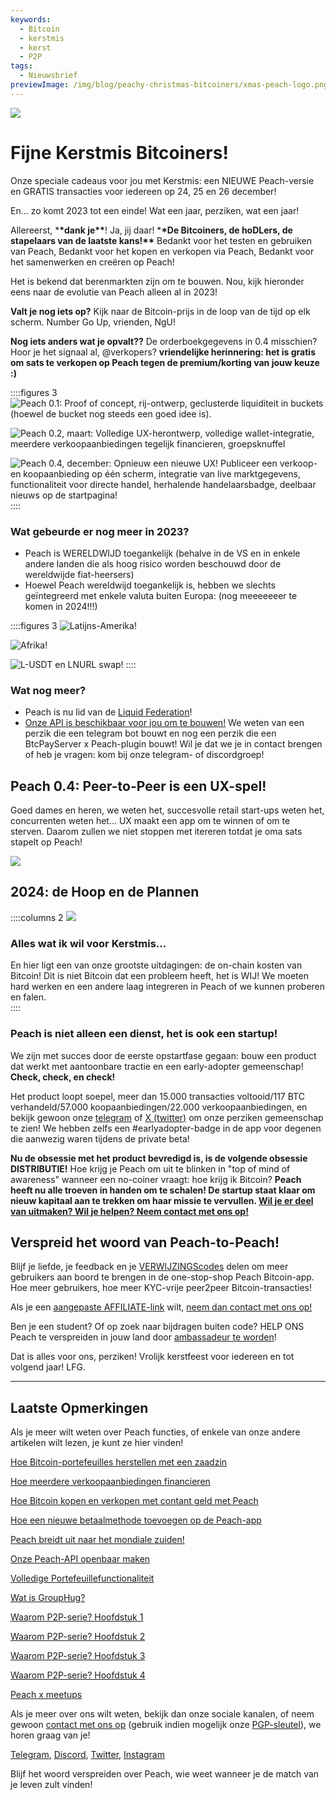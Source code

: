 ```yaml
---
keywords:
  - Bitcoin
  - kerstmis
  - kerst
  - P2P
tags:
  - Nieuwsbrief
previewImage: /img/blog/peachy-christmas-bitcoiners/xmas-peach-logo.png
---
```


![](/img/blog/peachy-christmas-bitcoiners/xmas-peach-logo.png)

# Fijne Kerstmis Bitcoiners!

Onze speciale cadeaus voor jou met Kerstmis: een NIEUWE Peach-versie en GRATIS transacties voor iedereen op 24, 25 en 26 december!

En... zo komt 2023 tot een einde! Wat een jaar, perziken, wat een jaar!

Allereerst, \***\*dank je\*\***! Ja, jij daar! \***\*De Bitcoiners, de hoDLers, de stapelaars van de laatste kans!\*\*** Bedankt voor het testen en gebruiken van Peach, Bedankt voor het kopen en verkopen via Peach, Bedankt voor het samenwerken en creëren op Peach!

Het is bekend dat berenmarkten zijn om te bouwen. Nou, kijk hieronder eens naar de evolutie van Peach alleen al in 2023!

**Valt je nog iets op?** Kijk naar de Bitcoin-prijs in de loop van de tijd op elk scherm. Number Go Up, vrienden, NgU!

**Nog iets anders wat je opvalt??** De orderboekgegevens in 0.4 misschien? Hoor je het signaal al, @verkopers? **vriendelijke herinnering: het is gratis om sats te verkopen op Peach tegen de premium/korting van jouw keuze :)**

::::figures 3
![Peach 0.1: Proof of concept, rij-ontwerp, geclusterde liquiditeit in buckets (hoewel de bucket nog steeds een goed idee is).](/img/blog/peachy-christmas-bitcoiners/peach-0-1.png)

![Peach 0.2, maart: Volledige UX-herontwerp, volledige wallet-integratie, meerdere verkoopaanbiedingen tegelijk financieren, groepsknuffel](/img/blog/peachy-christmas-bitcoiners/peach-0-2.jpeg)

![Peach 0.4, december: Opnieuw een nieuwe UX! Publiceer een verkoop- en koopaanbieding op één scherm, integratie van live marktgegevens, functionaliteit voor directe handel, herhalende handelaarsbadge, deelbaar nieuws op de startpagina!](/img/blog/peachy-christmas-bitcoiners/peach-0-4.jpeg)
::::

### Wat gebeurde er nog meer in 2023?

- Peach is WERELDWIJD toegankelijk (behalve in de VS en in enkele andere landen die als hoog risico worden beschouwd door de wereldwijde fiat-heersers)
- Hoewel Peach wereldwijd toegankelijk is, hebben we slechts geïntegreerd met enkele valuta buiten Europa: (nog meeeeeeer te komen in 2024!!!)

::::figures 3
![Latijns-Amerika!](/img/blog/peachy-christmas-bitcoiners/peach-latam.jpeg)

![Afrika!](/img/blog/peachy-christmas-bitcoiners/peach-africa.jpeg)

![L-USDT en LNURL swap!](/img/blog/peachy-christmas-bitcoiners/peach-swaps.jpeg)
::::

### Wat nog meer?

- Peach is nu lid van de [Liquid Federation](https://twitter.com/peachbitcoin/status/1735144113467482500)!
- [Onze API is beschikbaar voor jou om te bouwen!](https://docs.peachbitcoin.com/#introduction) We weten van een perzik die een telegram bot bouwt en nog een perzik die een BtcPayServer x Peach-plugin bouwt! Wil je dat we je in contact brengen of heb je vragen: kom bij onze telegram- of discordgroep!

## Peach 0.4: Peer-to-Peer is een UX-spel!

Goed dames en heren, we weten het, succesvolle retail start-ups weten het, concurrenten weten het... UX maakt een app om te winnen of om te sterven. Daarom zullen we niet stoppen met itereren totdat je oma sats stapelt op Peach!

[![](/img/blog/peachy-christmas-bitcoiners/youtube-preview.png)](https://www.youtube.com/watch?v=ltqPTBjvX88)

## 2024: de Hoop en de Plannen

::::columns 2
![](/img/blog/peachy-christmas-bitcoiners/all-i-want-for-christmas.png)

<div>
    <h3>Alles wat ik wil voor Kerstmis...</h3>
    En hier ligt een van onze grootste uitdagingen: de on-chain kosten van Bitcoin! Dit is niet Bitcoin dat een probleem heeft, het is WIJ! 
    We moeten hard werken en een andere laag integreren in Peach of we kunnen proberen en falen.
</div>
::::

### Peach is niet alleen een dienst, het is ook een startup!

We zijn met succes door de eerste opstartfase gegaan: bouw een product dat werkt met aantoonbare tractie en een early-adopter gemeenschap! **Check, check, en check!**

Het product loopt soepel, meer dan 15.000 transacties voltooid/117 BTC verhandeld/57.000 koopaanbiedingen/22.000 verkoopaanbiedingen, en bekijk gewoon onze [telegram](https://t.me/peachtopeach) of [X (twitter)](https://twitter.com/peachbitcoin) om onze perziken gemeenschap te zien! We hebben zelfs een #earlyadopter-badge in de app voor degenen die aanwezig waren tijdens de private beta!

**Nu de obsessie met het product bevredigd is, is de volgende obsessie DISTRIBUTIE!** Hoe krijg je Peach om uit te blinken in "top of mind of awareness" wanneer een no-coiner vraagt: hoe krijg ik Bitcoin?
**Peach heeft nu alle troeven in handen om te schalen! De startup staat klaar om nieuw kapitaal aan te trekken om haar missie te vervullen. [Wil je er deel van uitmaken? Wil je helpen? Neem contact met ons op!](mailto:hello@peachbitcoin.com?subject=Scaling%20Peach)**

## Verspreid het woord van Peach-to-Peach!

Blijf je liefde, je feedback en je [VERWIJZINGScodes](https://peachbitcoin.com/new-users/) delen om meer gebruikers aan boord te brengen in de one-stop-shop Peach Bitcoin-app. Hoe meer gebruikers, hoe meer KYC-vrije peer2peer Bitcoin-transacties!

Als je een [aangepaste AFFILIATE-link](https://peachbitcoin.com/for-businesses/) wilt, [neem dan contact met ons op!](mailto:hello@peachbitcoin.com?subject=Ik%20wil%20graag%20een%20affiliate%20worden!&body=Hallo,%0ADit%20is%20mijn%20PeachID:%20)

Ben je een student? Of op zoek naar bijdragen buiten code? HELP ONS Peach te verspreiden in jouw land door [ambassadeur te worden](https://peachbitcoin.com/join-us/)!

Dat is alles voor ons, perziken!
Vrolijk kerstfeest voor iedereen en tot volgend jaar!
LFG.

---

## Laatste Opmerkingen

Als je meer wilt weten over Peach functies, of enkele van onze andere artikelen wilt lezen, je kunt ze hier vinden!

[Hoe Bitcoin-portefeuilles herstellen met een zaadzin](https://peachbitcoin.com/nl/blog/how-to-restore-peach-wallet/)

[Hoe meerdere verkoopaanbiedingen financieren](https://peachbitcoin.com/nl/blog/funding-multiple-sell-offers/)

[Hoe Bitcoin kopen en verkopen met contant geld met Peach](https://peachbitcoin.com/nl/blog/how-to-buy-and-sell-bitcoin-with-cash-using-peach/)

[Hoe een nieuwe betaalmethode toevoegen op de Peach-app](https://peachbitcoin.com/nl/blog/how-to-add-a-payment-method/)

[Peach breidt uit naar het mondiale zuiden!](https://peachbitcoin.com/nl/blog/peach-expands-to-the-global-south/)

[Onze Peach-API openbaar maken](https://peachbitcoin.com/nl/blog/making-our-peach-api-public/)

[Volledige Portefeuillefunctionaliteit](https://peachbitcoin.com/nl/blog/full-wallet-functionality/)

[Wat is GroupHug?](https://peachbitcoin.com/nl/blog/group-hug/)

[Waarom P2P-serie? Hoofdstuk 1](https://peachbitcoin.com/nl/blog/why-p2p-chapter-1/)

[Waarom P2P-serie? Hoofdstuk 2](https://peachbitcoin.com/nl/blog/why-p2p-chapter-2/)

[Waarom P2P-serie? Hoofdstuk 3](https://peachbitcoin.com/nl/blog/why-p2p-chapter-3-circular-economies/)

[Waarom P2P-serie? Hoofdstuk 4](https://peachbitcoin.com/nl/blog/why-p2p-chapter-4-chains-of-trust/)

[Peach x meetups](https://peachbitcoin.com/nl/blog/peach-for-meetups/)

Als je meer over ons wilt weten, bekijk dan onze sociale kanalen, of neem gewoon [contact met ons op](mailto:hello@peachbitcoin.com) (gebruik indien mogelijk onze [PGP-sleutel](https://keys.openpgp.org/vks/v1/by-fingerprint/48339A19645E2E53488E0E5479E1B270FACD1BD2)), we horen graag van je!

[Telegram](https://t.me/+GkOW1J-ixBBkZWRk), [Discord](https://discord.gg/ypeHz3SW54), [Twitter](https://twitter.com/peachbitcoin), [Instagram](https://instagram.com/peachbitcoin)

Blijf het woord verspreiden over Peach, wie weet wanneer je de match van je leven zult vinden!
